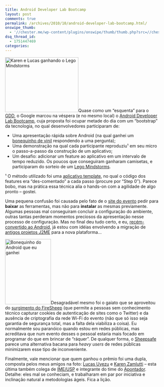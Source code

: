 ```yaml
---
title: Android Developer Lab Bootcamp
layout: post
comments: true
permalink: /archives/2010/10/android-developer-lab-bootcamp.html/
onswipe_thumb:
  - '//chester.me/wp-content/plugins/onswipe/thumb/thumb.php?src=//chester.me/wp-content/uploads/2010/10/boneco_android.jpg&amp;w=600&amp;h=800&amp;zc=1&amp;q=75&amp;f=0'
dsq_thread_id:
  - 1751447469
categories:
---
```

[<img class="alignright" src="http://farm2.static.flickr.com/1205/5130986938_393c4f8df6_m.jpg" alt="Karen e Lucas ganhando o Lego Mindstorms" width="240" height="180" />][1]Quase como um &#8220;esquenta&#8221; para o [GDD][2], o Google marcou na véspera (e no mesmo local) o [Android Developer Lab Bootcamp][3], cuja proposta foi ocupar metade do dia com um &#8220;bootstrap&#8221; da tecnologia, no qual desenvolvedores participaram de:

*   Uma apresentação rápida sobre Android (na qual ganhei um [bonequinho de vinil][4] respondendo a uma pergunta);
*   Uma demonstração na qual cada participante reproduziu¹ em seu micro o passo-a-passo da construção de um aplicativo;
*   Um desafio: adicionar um feature ao aplicativo em um intervalo de tempo reduzido. Os poucos que conseguiram ganharam camisetas, e participaram do sorteio de um [Lego Mindstorms][5].

¹ O método utilizado foi uma [aplicativo template][6], no qual o código dos features era &#8220;des-comentado&#8221; a cada passo (procure por &#8220;Step 0&#8243;). Parece bobo, mas na prática essa técnica alia o hands-on com a agilidade de algo pronto &#8211; gostei.

Uma pequena confusão foi causada pelo fato de o [site do evento][3] pedir para **baixar** as ferramentas, mas não para **instalar** as mesmas previamente. Algumas pessoas mal conseguiram concluir a configuração do ambiente, outras tantas perderam momentos preciosos da apresentação nesse processo de configuração. Mas no final deu tudo certo, e eu, [recém-convertido ao Android][7], já estou com idéias envolvendo a migração de [antigos projetos J2ME][8] para a nova plataforma&#8230;

[<img class="alignleft size-full wp-image-4753" title="Bonequinho do Android que eu ganhei" src="//chester.me/wp-content/uploads/2010/10/boneco_android.jpg" alt="Bonequinho do Android que eu ganhei" width="150" height="214" />][9]Desagradável mesmo foi o gaiato que se aproveitou do [surgimento do FireSheep][10] (que permite a pessoas sem conhecimento técnico capturar cookies de autenticação de sites como o Twitter) e da ausência de criptografia da rede Wi-Fi do evento (não que só isso seja garantia de segurança total, mas a falta dela viabiliza a coisa). Eu normalmente sou paranóico quando estou em redes públicas, mas acreditava que num evento desses o pessoal estaria mais focado em programar do que em brincar de &#8220;ráquer&#8221;. De qualquer forma, o [Sheepsafe][11] parece uma alternativa bacana para *heavy users* de redes públicas minimizarem esse tipo de inconveniente.

Finalmente, vale mencionar que quem ganhou o prêmio foi uma dupla, composta pelos meus amigos na foto: [Lucas Uyezu][12] e [Karen Zamlutti][13] &#8211; esta última também colega de [IME/USP][14] e integrante do time do [Apontador][15]. Detalhe: eles mal se conheciam, e trabalharam em par por iniciativa e inclinação natural a metodologias ágeis. Fica a lição.

 [1]: http://www.flickr.com/photos/chesterbr/5130986938/ "Karen e Lucas ganhando o Lego Mindstorms by chesterbr, on Flickr"
 [2]: http://www.google.com.br/events/developerday/2010/
 [3]: https://adl-latam-reg.appspot.com/res/index.html
 [4]: http://gizmodo.com/5463234/these-android-vinyl-toys-spell-bad-news-for-my-bank-account
 [5]: http://pt.wikipedia.org/wiki/LEGO_Mindstorms
 [6]: http://aponta.me/AVle
 [7]: http://www.mundotecno.info/gadgets/sony-ericsson-xperia-x10-mini-pro
 [8]: //chester.me/archives/2006/01/mt.html
 [9]: http://www.flickr.com/photos/chesterbr/5134028790/in/dateposted/
 [10]: http://noticias.r7.com/tecnologia-e-ciencia/noticias/extensao-do-navegador-firefox-revela-senhas-do-twitter-e-do-facebook-20101025.html
 [11]: http://github.com/nicksieger/sheepsafe
 [12]: http://twitter.com/#!/lucasuyezu
 [13]: http://www.facebook.com/zamlutti
 [14]: http://www.ime.usp.br/
 [15]: http://www.apontador.com.br/
